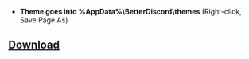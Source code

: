 * **Theme goes into %AppData%\BetterDiscord\themes** (Right-click, Save Page As)

## [Download](https://raw.githubusercontent.com/P-o-u-t/Pouts-Theme/master/custom-discord-reborn/Customized-Discord-Reborn.theme.css)

